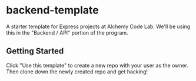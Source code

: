# backend-template

A starter template for Express projects at Alchemy Code Lab. We'll be using this in the "Backend / API" portion of the program.

## Getting Started

Click "Use this template" to create a new repo with your user as the owner. Then clone down the newly created repo and get hacking!
